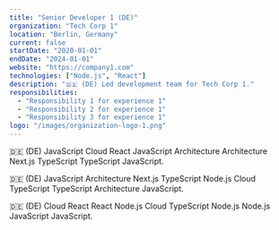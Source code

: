 ```yaml
---
title: "Senior Developer 1 (DE)"
organization: "Tech Corp 1"
location: "Berlin, Germany"
current: false
startDate: "2020-01-01"
endDate: "2024-01-01"
website: "https://company1.com"
technologies: ["Node.js", "React"]
description: "🇩🇪 (DE) Led development team for Tech Corp 1."
responsibilities:
  - "Responsibility 1 for experience 1"
  - "Responsibility 2 for experience 1"
  - "Responsibility 3 for experience 1"
logo: "/images/organization-logo-1.png"
---
```


🇩🇪 (DE) JavaScript Cloud React JavaScript Architecture Architecture Next.js TypeScript TypeScript JavaScript.

🇩🇪 (DE) JavaScript Architecture Next.js TypeScript Node.js Cloud TypeScript TypeScript Architecture JavaScript.

🇩🇪 (DE) Cloud React React Node.js Cloud TypeScript Node.js Node.js JavaScript JavaScript.
